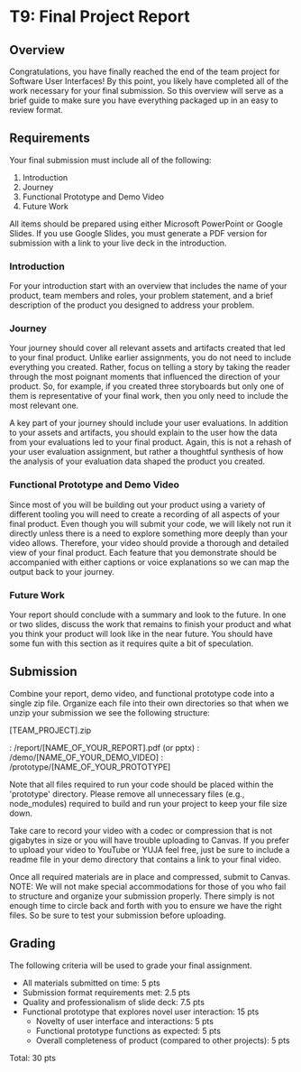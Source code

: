 T9: Final Project Report
============================

## Overview

Congratulations, you have finally reached the end of the team project for Software User Interfaces! By this point, you likely have completed all of the work necessary for your final submission. So this overview will serve as a brief guide to make sure you have everything packaged up in an easy to review format.

## Requirements

Your final submission must include all of the following:

1. Introduction
2. Journey
3. Functional Prototype and Demo Video
4. Future Work

All items should be prepared using either Microsoft PowerPoint or Google Slides. If you use Google Slides, you must generate a PDF version for submission with a link to your live deck in the introduction.

### Introduction

For your introduction start with an overview that includes the name of your product, team members and roles, your problem statement, and a brief description of the product you designed to address your problem.

### Journey

Your journey should cover all relevant assets and artifacts created that led to your final product. Unlike earlier assignments, you do not need to include everything you created. Rather, focus on telling a story by taking the reader through the most poignant moments that influenced the direction of your product. So, for example, if you created three storyboards but only one of them is representative of your final work, then you only need to include the most relevant one.

A key part of your journey should include your user evaluations. In addition to your assets and artifacts, you should explain to the user how the data from your evaluations led to your final product. Again, this is not a rehash of your user evaluation assignment, but rather a thoughtful synthesis of how the analysis of your evaluation data shaped the product you created.

### Functional Prototype and Demo Video

Since most of you will be building out your product using a variety of different tooling you will need to create a recording of all aspects of your final product. Even though you will submit your code, we will likely not run it directly unless there is a need to explore something more deeply than your video allows. Therefore, your video should provide a thorough and detailed view of your final product. Each feature that you demonstrate should be accompanied with either captions or voice explanations so we can map the output back to your journey.

### Future Work

Your report should conclude with a summary and look to the future. In one or two slides, discuss the work that remains to finish your product and what you think your product will look like in the near future. You should have some fun with this section as it requires quite a bit of speculation. 


## Submission

Combine your report, demo video, and functional prototype code into a single zip file. Organize each file into their own directories so that when we unzip your submission we see the following structure:

[TEAM_PROJECT].zip

: /report/[NAME_OF_YOUR_REPORT].pdf (or pptx)
: /demo/[NAME_OF_YOUR_DEMO_VIDEO]
: /prototype/[NAME_OF_YOUR_PROTOTYPE]

Note that all files required to run your code should be placed within the 'prototype' directory. Please remove all unnecessary files (e.g., node_modules) required to build and run your project to keep your file size down.

Take care to record your video with a codec or compression that is not gigabytes in size or you will have trouble uploading to Canvas. If you prefer to upload your video to YouTube or YUJA feel free, just be sure to include a readme file in your demo directory that contains a link to your final video.

Once all required materials are in place and compressed, submit to Canvas. NOTE: We will not make special accommodations for those of you who fail to structure and organize your submission properly. There simply is not enough time to circle back and forth with you to ensure we have the right files. So be sure to test your submission before uploading.

## Grading


The following criteria will be used to grade your final assignment.

* All materials submitted on time: 5 pts
* Submission format requirements met: 2.5 pts
* Quality and professionalism of slide deck: 7.5 pts
* Functional prototype that explores novel user interaction: 15 pts
    * Novelty of user interface and interactions: 5 pts
    * Functional prototype functions as expected: 5 pts
    * Overall completeness of product (compared to other projects): 5 pts


Total: 30 pts





